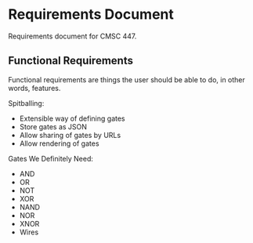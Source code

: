 # Requirements Document

Requirements document for CMSC 447.

## Functional Requirements

Functional requirements are things the user should be able to do, in other words,
features.

Spitballing:

- Extensible way of defining gates
- Store gates as JSON
- Allow sharing of gates by URLs
- Allow rendering of gates

Gates We Definitely Need:

- AND
- OR
- NOT
- XOR
- NAND
- NOR
- XNOR
- Wires